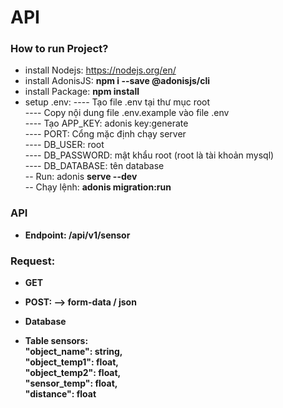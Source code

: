 # API

### How to run Project?

- install Nodejs: https://nodejs.org/en/
- install AdonisJS: <b>npm i --save @adonisjs/cli</b>
- install Package: <b>npm install</b>
- setup .env:
  ---- Tạo file .env tại thư mục root<br />
  ---- Copy nội dung file .env.example vào file .env<br />
  ---- Tạo APP_KEY: adonis key:generate<br />
  ---- PORT: Cổng mặc định chạy server<br />
  ---- DB_USER: root<br />
  ---- DB_PASSWORD: mật khẩu root (root là tài khoản mysql)<br />
  ---- DB_DATABASE: tên database<br />
  -- Run: adonis <b>serve --dev</b><br />
  -- Chạy lệnh: <b>adonis migration:run<b><br />

### API

- Endpoint: /api/v1/sensor

### Request:

- GET
- POST:
  --> form-data / json

- Database

* Table sensors:<br />
  "object_name": string,<br />
  "object_temp1": float,<br />
  "object_temp2": float,<br />
  "sensor_temp": float,<br />
  "distance": float<br />
